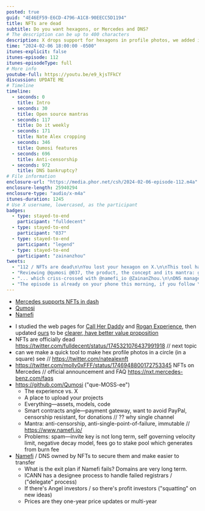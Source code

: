 ```yaml
---
posted: true
guid: "4E46EF59-E6CD-4796-A1C8-90EECC5D1194"
title: NFTs are dead
subtitle: Do you want hexagons, or Mercedes and DNS?
# The description can be up to 400 characters
description: X drops support for hexagons in profile photos, we added it back. Qumosi is your biggest fan for your projects. Namefi secures your DNS names with NFTs.
time: "2024-02-06 18:00:00 -0500"
itunes-explicit: false
itunes-episode: 112
itunes-episodeType: full
# More info
youtube-full: https://youtu.be/e9_kjsTFkCY
discussion: UPDATE ME
# Timeline
timeline:
  - seconds: 0
    title: Intro
  - seconds: 30
    title: Open source mantras
  - seconds: 117
    title: Do it weekly
  - seconds: 171
    title: Nate Alex cropping
  - seconds: 346
    title: Qumosi features
  - seconds: 696
    title: Anti-censorship
  - seconds: 972
    title: DNS bankruptcy?
# File information
enclosure-url: "https://media.phor.net/csh/2024-02-06-episode-112.m4a"
enclosure-length: 25940294
enclosure-type: "audio/x-m4a"
itunes-duration: 1245
# Use X username, lowercased, as the participant
badges:
  - type: stayed-to-end
    participant: "fulldecent"
  - type: stayed-to-end
    participant: "037"
  - type: stayed-to-end
    participant: "legend"
  - type: stayed-to-end
    participant: "zainanzhou"
tweets:
  - "112 / NFTs are dead\n\nYou lost your hexagon on X.\n\nThis tool hacks X to get yours back. \n\nhttps://hour.gg/hexagonify\n\nShout to @natealexnft @legend for doing this manually before."
  - "Reviewing @qumosi @037, the product, the concept and its mantra: great project portfolio and permanent hosting..."
  - "... which criss-crossed with @namefi_io @ZainanZhou.\n\nDNS management for the 21st century, and control with NFTs."
  - "The episode is already on your phone this morning, if you follow \"Community Service Hour\" on podcasts.\n\n---\n\nOr if you want the YouTube link...\n\nhttps://youtu.be/e9_kjsTFkCY"
---
```


- [Mercedes supports NFTs in dash](https://nxt.mercedes-benz.com/faqs)
- [Qumosi](https://qumosi.com/)
- [Namefi](https://www.namefi.io/)

<!--end of quick notes-->

- I studied the web pages for [Call Her Daddy](https://www.callherdaddy.com/) and [Rogan Experience](https://www.joerogan.com/), then updated [ours](https://hour.gg/) to be [clearer, have better value proposition](https://github.com/community-service/hour.gg/commit/c09b8b5faa81d11888736b769e59daaa36dfc9aa)
- NFTs are officially dead https://twitter.com/fulldecent/status/1745321076437991918 // next topic
- can we make a quick tool to make hex profile photos in a circle (in a square) see // https://twitter.com/natealexnft 
- https://twitter.com/molly0xFFF/status/1746948800172753345 NFTs on Mercedes // official announcement and FAQ https://nxt.mercedes-benz.com/faqs 
- https://github.com/Qumosi ("que-MOSS-ee")
  - The experience vs. X
  - A place to upload your projects
  - Everything—assets, models, code
  - Smart contracts angle—payment gateway, want to avoid PayPal, censorship resistant, for donations // ?? why single channel
  - Mantra: anti-censorship, anti-single-point-of-failure, immutable // https://www.namefi.io/
  - Problems: spam—invite key is not long term, self governing velocity limit, negative decay model, fees go to stake pool which generates from burn fee
- [Namefi](https://www.namefi.io/) / DNS owned by NFTs to secure them and make easier to transfer
  - What is the exit plan if Namefi fails? Domains are very long term.
  - ICANN has a designee process to handle failed registrars / ("delegate" process)
  - If there's Angel investors / so there's profit investors ("squatting" on new ideas)
  - Prices are they one-year price updates or multi-year